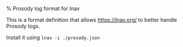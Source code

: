 % Prosody log format for lnav

This is a format definition that allows <https://lnav.org/> to better
handle Prosody logs.

Install it using `lnav -i ./prosody.json`

